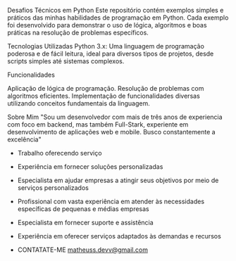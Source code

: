 Desafios Técnicos em Python
Este repositório contém exemplos simples e práticos das minhas habilidades de programação em Python. Cada exemplo foi desenvolvido para demonstrar o uso de lógica, algoritmos e boas práticas na resolução de problemas específicos.

Tecnologias Utilizadas
Python 3.x: Uma linguagem de programação poderosa e de fácil leitura, ideal para diversos tipos de projetos, desde scripts simples até sistemas complexos.

Funcionalidades

Aplicação de lógica de programação.
Resolução de problemas com algoritmos eficientes.
Implementação de funcionalidades diversas utilizando conceitos fundamentais da linguagem.

Sobre Mim
"Sou um desenvolvedor com mais de três anos de experiencia com foco em backend, mas também Full-Stark, experiente em desenvolvimento de aplicações web e mobile. Busco constantemente a excelência"

- Trabalho oferecendo serviço 
- Experiência em fornecer soluções personalizadas 
- Especialista em ajudar empresas a atingir seus objetivos por meio de serviços personalizados
- Profissional com vasta experiência em atender às necessidades específicas de pequenas e médias empresas
- Especialista em fornecer suporte e assistência 
- Experiência em oferecer serviços adaptados às demandas e recursos

- CONTATATE-ME matheuss.devv@gmail.com
